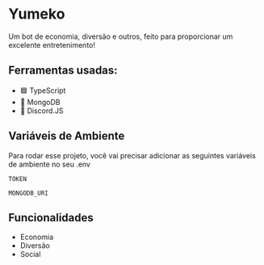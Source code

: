 
# Yumeko

Um bot de economia, diversão e outros, feito para proporcionar um excelente entretenimento!
## Ferramentas usadas:

- 🟦 TypeScript
- 🍃 MongoDB
- 🔨 Discord.JS
## Variáveis de Ambiente

Para rodar esse projeto, você vai precisar adicionar as seguintes variáveis de ambiente no seu .env

`TOKEN`

`MONGODB_URI`


## Funcionalidades

- Economia
- Diversão
- Social

